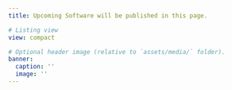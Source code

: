 ```yaml
---
title: Upcoming Software will be published in this page.

# Listing view
view: compact

# Optional header image (relative to `assets/media/` folder).
banner:
  caption: ''
  image: ''
---
```



